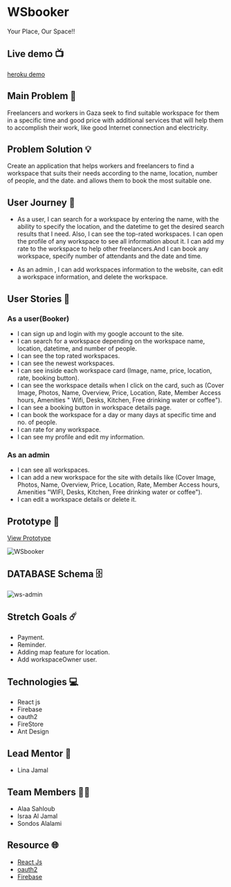 # WSbooker

Your Place, Our Space!!

## Live demo 📺

[heroku demo]()

## **Main Problem** 🚫

Freelancers and workers in Gaza seek to find suitable workspace for them in a specific time and good price with additional services that will help them to accomplish their work, like good Internet connection and electricity.

## **Problem Solution** 💡

Create an application that helps workers and freelancers to find a workspace that suits their needs according to the name, location, number of people, and the date. and allows them to book the most suitable one.

## **User Journey** 🚀

- As a user, I can search for a workspace by entering the name, with the ability to specify the location, and the datetime to get the desired search results that I need. Also, I can see the top-rated workspaces. I can open the profile of any workspace to see all information about it. I can add my rate to the workspace to help other freelancers.And I can book any workspace, specify number of attendants and the date and time.

- As an admin , I can add workspaces information to the website, can edit a workspace information, and delete the workspace.

## **User Stories** 📝

### **As a user(Booker)**

- I can sign up and login with my google account to the site.
- I can search for a workspace depending on the workspace name, location, datetime, and number of people.
- I can see the top rated workspaces.
- I can see the newest workspaces.
- I can see inside each workspace card (Image, name, price, location, rate, booking button).
- I can see the workspace details when I click on the card, such as (Cover Image, Photos, Name, Overview, Price, Location, Rate, Member Access hours, Amenities " Wifi, Desks, Kitchen, Free drinking water or coffee").
- I can see a booking button in workspace details page.
- I can book the workspace for a day or many days at specific time and no. of people.
- I can rate for any workspace.
- I can see my profile and edit my information.

### **As an admin**

- I can see all workspaces.
- I can add a new workspace for the site with details like (Cover Image, Photos, Name, Overview, Price, Location, Rate, Member Access hours, Amenities "WIFI, Desks, Kitchen, Free drinking water or coffee").
- I can edit a workspace details or delete it.


## **Prototype** 🎨

[View Prototype](https://www.figma.com/proto/jyNhE8jvGetLezizZ3XnAV/WSbooker?node-id=8%3A2&scaling=min-zoom&page-id=0%3A1)

![WSbooker](https://i.imgur.com/DP7juf2.png)

## **DATABASE Schema** 🗄️

![ws-admin](https://user-images.githubusercontent.com/44459251/112457818-c964bb00-8d64-11eb-8d3b-2b10c57d0086.png)


## Stretch Goals ☄️

- Payment.
- Reminder.
- Adding map feature for location.
- Add workspaceOwner user.

## **Technologies** 💻

- React js
- Firebase
- oauth2
- FireStore
- Ant Design

## **Lead Mentor** 🍰

- Lina Jamal

## **Team Members** 👩‍💻

- Alaa Sahloub
- Israa Al Jamal
- Sondos Alalami

## **Resource** 🌐

- [React Js](https://reactjs.org/)
- [oauth2](https://developers.google.com/identity/protocols/oauth2)
- [Firebase](https://firebase.google.com/docs)
